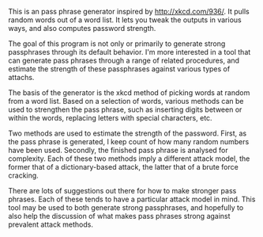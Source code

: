 This is an pass phrase generator inspired by http://xkcd.com/936/. It pulls random words out of 
a word list. It lets you tweak the outputs in various ways, and also computes 
password strength.

The goal of this program is not only or primarily to generate strong passphrases through
its default behavior. I'm more interested in a tool that can generate pass phrases
through a range of related procedures, and estimate the strength of these passphrases
against various types of attachs.

The basis of the generator is the xkcd method of picking words at random from a word 
list. Based on a selection of words, various methods can be used to strengthen the
pass phrase, such as inserting digits between or within the words, replacing letters
with special characters, etc.

Two methods are used to estimate the strength of the password. First, as the pass phrase
is generated, I keep count of how many random numbers have been used. Secondly, the finished
pass phrase is analysed for complexity. Each of these two methods imply a different
attack model, the former that of a dictionary-based attack, the latter that of a brute
force cracking.

There are lots of suggestions out there for how to make stronger pass phrases. Each of
these tends to have a particular attack model in mind. This tool may be used to both
generate strong passphrases, and hopefully to also help the discussion of what makes
pass phrases strong against prevalent attack methods.
